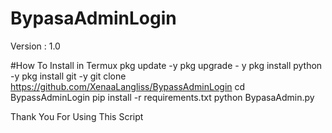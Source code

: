 # BypasaAdminLogin
Version : 1.0

#How To Install in Termux
pkg update -y
pkg upgrade - y
pkg install python -y
pkg install git -y
git clone https://github.com/XenaaLangliss/BypassAdminLogin
cd BypassAdminLogin
pip install -r requirements.txt
python BypasaAdmin.py

Thank You For Using This Script
